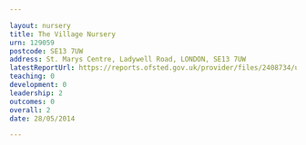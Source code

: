 ```yaml
---

layout: nursery
title: The Village Nursery
urn: 129059
postcode: SE13 7UW
address: St. Marys Centre, Ladywell Road, LONDON, SE13 7UW
latestReportUrl: https://reports.ofsted.gov.uk/provider/files/2408734/urn/129059.pdf
teaching: 0
development: 0
leadership: 2
outcomes: 0
overall: 2
date: 28/05/2014

---
```

